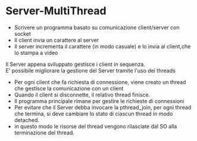 # Server-MultiThread
<ul>
  <li>Scrivere un programma basato su comunicazione client/server con socket</li>
  <li>Il client invia un carattere al server</li>
  <li>Il server incrementa il carattere (in modo casuale) e lo invia al client,che lo stampa a video </li>
</ul>

<p>
Il Server appena sviluppato gestisce i client in sequenza.<br>
E' possibile migliorare la gestione del Server tramite l'uso dei threads
<ul>
  <li>Per ogni client che fa richiesta di connessione, viene creato un thread che gestisce la comunicazione con un client</li>
  <li>Quando il client si disconnette, il relativo thread finisce.</li>
  <li>Il programma principale rimane per gestire le richieste di connessioni</li>
  <li>Per evitare che il Server debba invocare la pthread_join, per ogni thread che termina, si deve cambiare lo stato di ciascun thread in modo detached.</li>
  <li>in questo modo le risorse del thread vengono rilasciate dal SO alla terminazione del thread.</li>  
</ul>
</p>
